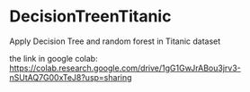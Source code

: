 # DecisionTreenTitanic
Apply Decision Tree and random forest in Titanic dataset

the link in google colab:
https://colab.research.google.com/drive/1gG1GwJrABou3jrv3-nSUtAQ7G00xTeJ8?usp=sharing
